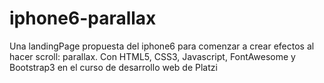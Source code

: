 # iphone6-parallax
Una landingPage propuesta del iphone6 para comenzar a crear efectos al hacer scroll: parallax. Con HTML5, CSS3, Javascript, FontAwesome y Bootstrap3 en el curso de desarrollo web de Platzi
